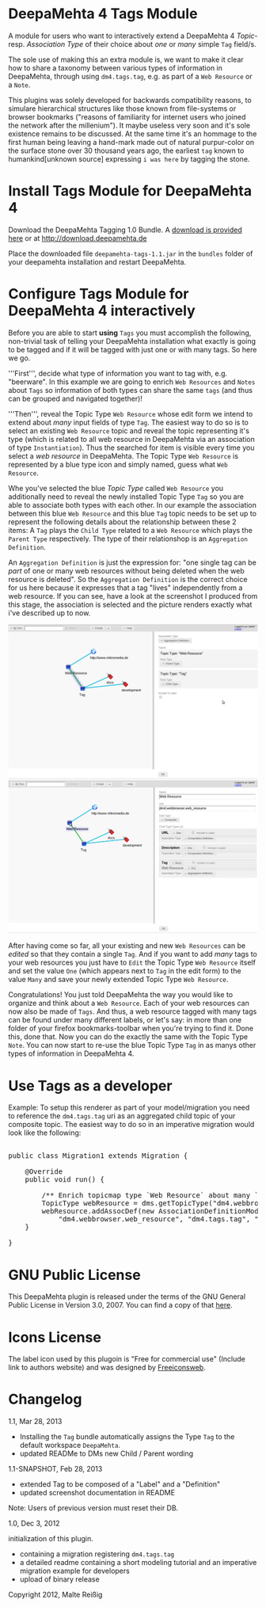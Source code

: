 # DeepaMehta 4 Tags Module

A module for users who want to interactively extend a DeepaMehta 4 _Topic_- resp. _Association Type_ of their choice about _one_ or _many_ simple `Tag` field/s.

The sole use of making this an extra module is, we want to make it clear how to share a taxonomy between various types of information in DeepaMehta, through using `dm4.tags.tag`, e.g. as part of a `Web Resource` or a `Note`.

This plugins was solely developed for backwards compatibility reasons, to simulare hierarchical structures like those known from file-systems or browser bookmarks ("reasons of familiarity for internet users who joined the network after the millenium"). It maybe useless very soon and it's sole existence remains to be discussed. At the same time it's an hommage to the first human being leaving a hand-mark made out of natural purpur-color on the surface stone over 30 thousand years ago, the earliest `tag` known to humankind[unknown source] expressing `i was here` by tagging the stone.

# Install Tags Module for DeepaMehta 4

Download the DeepaMehta Tagging 1.0 Bundle. A [download is provided here](https://github.com/downloads/mukil/dm4.tags/deepamehta-tags-1.1.jar) or at http://download.deepamehta.de

Place the downloaded file `deepamehta-tags-1.1.jar` in the `bundles` folder of your deepamehta installation and restart DeepaMehta.

# Configure Tags Module for DeepaMehta 4 interactively

Before you are able to start **using** `Tags` you must accomplish the following, non-trivial task of telling your DeepaMehta installation what exactly is going to be tagged and if it will be tagged with just one or with many tags. So here we go.

'''First''', decide what type of information you want to tag with, e.g. "beerware". In this example we are going to enrich `Web Resources` and `Notes` about `Tags` so information of both types can share the same `tags` (and thus can be grouped and navigated together)!

'''Then''', reveal the Topic Type `Web Resource` whose edit form we intend to extend about _many_ input fields of type `Tag`. The easiest way to do so is to select an existing `Web Resource` topic and reveal the topic representing it's type (which is related to all web resource in DeepaMehta via an association of type `Instantiation`). Thus the searched for item is visible every time you select a _web resource_ in DeepaMehta. The Topic Type `Web Resource` is represented by a blue type icon and simply named, guess what `Web Resource`.

Whe you've selected the blue _Topic Type_ called `Web Resource` you additionally need to reveal the newly installed Topic Type `Tag` so you are able to associate both types with each other. In our example the association between this blue `Web Resource` and this blue `Tag` topic needs to be set up to represent the following details about the relationship between these 2 items: A `Tag` plays the `Child Type` related to a `Web Resource` which plays the `Parent Type` respectively. The type of their relationshop is an `Aggregation Definition`. 

An `Aggregation Definition` is just the expression for: "one single tag can be _part_ of one or many web resources without being deleted when the web resource is deleted". So the `Aggregation Definition` is the correct choice for us here because it expresses that a tag "lives" independently from a web resource. If you can see, have a look at the screenshot I produced from this stage, the association is selected and the picture renders exactly what i've described up to now.

![screenshot1](https://github.com/mukil/dm4.tags/raw/master/configuring_dm4.tagging-1.1.png)
![screenshot2](https://github.com/mukil/dm4.tags/raw/master/configuring_dm4.tagging.1.1_Bild2.png)

After having come so far, all your existing and new `Web Resources` can be _edited_ so that they contain a single `Tag`. And if you want to add _many_ tags to your web resources you just have to `Edit` the Topic Type `Web Resource` itself and set the value `One` (which appears next to `Tag` in the edit form) to the value `Many` and save your newly extended Topic Type `Web Resource`.

Congratulations! You just told DeepaMehta the way you would like to organize and think about a `Web Resource`. Each of your web resources can now also be made of `Tags`. And thus, a web resource tagged with many tags can be found under many different labels, or let's say: in more than one folder of your firefox bookmarks-toolbar when you're trying to find it. Done this, done that. Now you can do the exactly the same with the Topic Type `Note`. You can now start to re-use the blue Topic Type `Tag` in as manys other types of information in DeepaMehta 4.

# Use Tags as a developer 

Example: To setup this renderer as part of your model/migration you need to reference the `dm4.tags.tag` uri as an aggregated child topic of your composite topic. The easiest way to do so in an imperative migration would look like the following:

<pre>

public class Migration1 extends Migration {

    @Override
    public void run() {

        /** Enrich topicmap type `Web Resource` about many `Tag` fields */
        TopicType webResource = dms.getTopicType("dm4.webbrowser.web_resource", null);
        webResource.addAssocDef(new AssociationDefinitionModel("dm4.core.aggregation_def",
            "dm4.webbrowser.web_resource", "dm4.tags.tag", "dm4.core.one", "dm4.core.many"));
    }

}
</pre>

# GNU Public License

This DeepaMehta plugin is released under the terms of the GNU General Public License in Version 3.0, 2007. You can find a copy of that [here](http://www.gnu.org/licenses/gpl).

# Icons License

The label icon used by this plugoin is "Free for commercial use" (Include link to authors website) and was designed by [Freeiconsweb](http://www.freeiconsweb.com/).

# Changelog

1.1, Mar 28, 2013
- Installing the `Tag` bundle automatically assigns the Type `Tag` to the default workspace `DeepaMehta`.
- updated READMe to DMs new Child / Parent wording

1.1-SNAPSHOT, Feb 28, 2013

- extended Tag to be composed of a "Label" and a "Definition"
- updated screenshot documentation in README

Note: Users of previous version must reset their DB.

1.0, Dec 3, 2012

initialization of this plugin.

- containing a migration registering `dm4.tags.tag`
- a detailed readme containing a short modeling tutorial and an imperative migration example for developers
- upload of binary release

Copyright 2012, Malte Reißig
